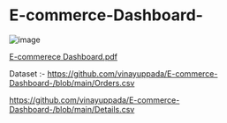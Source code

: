 # E-commerce-Dashboard-
![image](https://github.com/user-attachments/assets/3850726d-358d-40c3-8c87-2807255927ca)


[E-commerece Dashboard.pdf](https://github.com/user-attachments/files/20642483/E-commerece.Dashboard.pdf)

Dataset :-
https://github.com/vinayuppada/E-commerce-Dashboard-/blob/main/Orders.csv

https://github.com/vinayuppada/E-commerce-Dashboard-/blob/main/Details.csv

